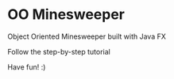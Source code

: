 # OO Minesweeper

Object Oriented Minesweeper built with Java FX

Follow the step-by-step tutorial

Have fun! :)